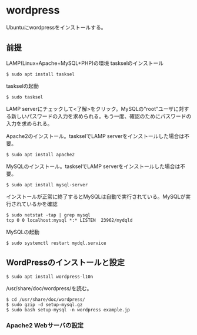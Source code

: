 # wordpress
Ubuntuにwordpressをインストールする。

## 前提
LAMP(Linux+Apache+MySQL+PHP)の環境
taskselのインストール
```
$ sudo apt install tasksel
```
taskselの起動
```
$ sudo tasksel
```
LAMP serverにチェックして<了解>をクリック。MySQLの"root"ユーザに対する新しいパスワードの入力を求められる。もう一度、確認のためにパスワードの入力を求められる。

Apache2のインストール。taskselでLAMP serverをインストールした場合は不要。
```
$ sudo apt install apache2
```
MySQLのインストール。taskselでLAMP serverをインストールした場合は不要。
```
$ sudo apt install mysql-server
```
インストールが正常に終了するとMySQLは自動で実行されている。MySQLが実行されているかを確認
```
$ sudo netstat -tap | grep mysql
tcp 0 0 localhost:mysql *:* LISTEN  23962/mydqld
```
MySQLの起動
```
$ sudo systemctl restart mydql.service
```

## WordPressのインストールと設定
```
$ sudo apt install wordpress-l10n
```
/usr/share/doc/wordpress/を読む。
```
$ cd /usr/share/doc/wordpress/
$ sudo gzip -d setup-mysql.gz
$ sudo bash setup-mysql -n wordpress example.jp
```
### Apache2 Webサーバの設定
